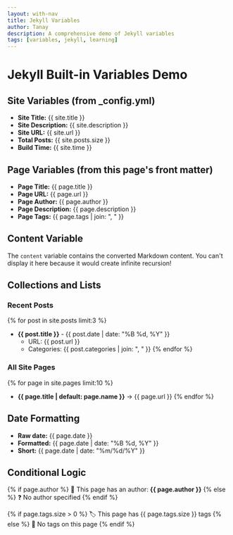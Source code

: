 ```yaml
---
layout: with-nav
title: Jekyll Variables
author: Tanay
description: A comprehensive demo of Jekyll variables
tags: [variables, jekyll, learning]
---
```


# Jekyll Built-in Variables Demo

## Site Variables (from _config.yml)
- **Site Title:** {{ site.title }}
- **Site Description:** {{ site.description }}
- **Site URL:** {{ site.url }}
- **Total Posts:** {{ site.posts.size }}
- **Build Time:** {{ site.time }}

## Page Variables (from this page's front matter)
- **Page Title:** {{ page.title }}
- **Page URL:** {{ page.url }}
- **Page Author:** {{ page.author }}
- **Page Description:** {{ page.description }}
- **Page Tags:** {{ page.tags | join: ", " }}

## Content Variable
The `content` variable contains the converted Markdown content. You can't display it here because it would create infinite recursion!

## Collections and Lists

### Recent Posts
{% for post in site.posts limit:3 %}
- **{{ post.title }}** - {{ post.date | date: "%B %d, %Y" }}
  - URL: {{ post.url }}
  - Categories: {{ post.categories | join: ", " }}
{% endfor %}

### All Site Pages
{% for page in site.pages limit:10 %}
- **{{ page.title | default: page.name }}** → {{ page.url }}
{% endfor %}

## Date Formatting
- **Raw date:** {{ page.date }}
- **Formatted:** {{ page.date | date: "%B %d, %Y" }}
- **Short:** {{ page.date | date: "%m/%d/%Y" }}

## Conditional Logic
{% if page.author %}
👤 This page has an author: **{{ page.author }}**
{% else %}
❓ No author specified
{% endif %}

{% if page.tags.size > 0 %}
🏷️ This page has {{ page.tags.size }} tags
{% else %}
📝 No tags on this page
{% endif %}